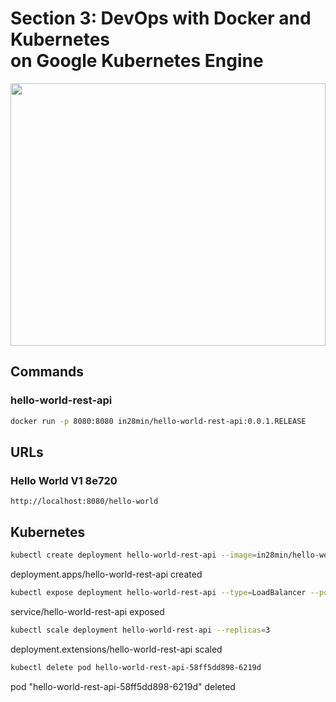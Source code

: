 # Section 3: DevOps with Docker and Kubernetes <br/> on Google Kubernetes Engine

<img
  src="https://user-images.githubusercontent.com/60389872/230453267-3e2fdf55-75ad-476f-aecb-8f8271093a24.png"
  style="display: inline-block; margin: 0 auto; width: 100%; height: 30em">

## Commands

### hello-world-rest-api

```bash
docker run -p 8080:8080 in28min/hello-world-rest-api:0.0.1.RELEASE
```

## URLs

### Hello World V1 8e720

```url
http://localhost:8080/hello-world
```

## Kubernetes
```bash
kubectl create deployment hello-world-rest-api --image=in28min/hello-world-rest-api:0.0.1.RELEASE
```

deployment.apps/hello-world-rest-api created

```bash
kubectl expose deployment hello-world-rest-api --type=LoadBalancer --port=8080
```

service/hello-world-rest-api exposed

```bash
kubectl scale deployment hello-world-rest-api --replicas=3
```

deployment.extensions/hello-world-rest-api scaled

```bash
kubectl delete pod hello-world-rest-api-58ff5dd898-6219d
```

pod "hello-world-rest-api-58ff5dd898-6219d" deleted
